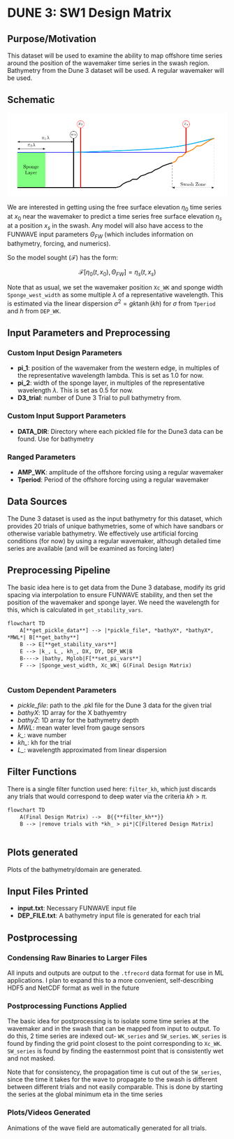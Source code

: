 # DUNE 3: SW1 Design Matrix


## Purpose/Motivation
This dataset will be used to examine the ability to map offshore time series around the position of the wavemaker time series in the swash region. Bathymetry from the Dune 3 dataset will be used. A regular wavemaker will be used.

## Schematic
![Swash diagrmam](./SW1_sup/SWA_diagram.png)

We are interested in getting using the free surface elevation $\eta_0$ time series at $x_0$ near the wavemaker to predict a time series free surface elevation $\eta_s$ at a position $x_s$ in the swash. Any model will also have access to the FUNWAVE input parameters $\Theta_{FW}$ (which includes information on bathymetry, forcing, and numerics). 

So the model sought ($\mathcal{F}$) has the form:

$$\mathcal{F}[\eta_0(t,x_0),\Theta_{FW}] = \eta_s(t,x_s)$$

Note that as usual, we set the wavemaker position `Xc_WK` and sponge width `Sponge_west_width` as some multiple $\lambda$ of a representative wavelength. This is estimated via the linear dispersion $\sigma^2 = gk\tanh(kh)$ for $\sigma$ from `Tperiod` and $h$ from `DEP_WK`.

## Input Parameters and Preprocessing
### Custom Input Design Parameters
- **pi_1**: position of the wavemaker from the western edge, in multiples of the representative wavelength lambda. This is set as 1.0 for now.
- **pi_2**: width of the sponge layer, in multiples of the representative wavelength $\lambda$. This is set as 0.5 for now.
- **D3_trial**: number of Dune 3 Trial to pull bathymetry from.

### Custom Input Support Parameters
- **DATA_DIR**: Directory where each pickled file for the Dune3 data can be found. Use for bathymetry
### Ranged Parameters
- **AMP_WK**: amplitude of the offshore forcing using a regular wavemaker
- **Tperiod**: Period of the offshore forcing using a regular wavemaker


## Data Sources
The Dune 3 dataset is used as the input bathymetry for this dataset, which provides 20 trials of unique bathymetries, some of which have sandbars or otherwise variable bathymetry. We effectively use artificial forcing conditions (for now) by using a regular wavemaker, although detailed time series are available (and will be examined as forcing later)
## Preprocessing Pipeline
The basic idea here is to get data from the Dune 3 database, modify its grid spacing via interpolation to ensure FUNWAVE stability, and then set the position of the wavemaker and sponge layer. We need the wavelength for this, which is calculated in `get_stability_vars`.

```mermaid
flowchart TD
    A[**get_pickle_data**] --> |*pickle_file*, *bathyX*, *bathyX*, *MWL*| B[**get_bathy**]
    B --> E[**get_stability_vars**]
    E --> |k_, L_, kh_, DX, DY, DEP_WK|B
    B----> |bathy, Mglob|F[**set_pi_vars**]
    F --> |Sponge_west_width, Xc_WK| G(Final Design Matrix)
    
```
### Custom Dependent Parameters
- *pickle_file*: path to the .pkl file for the Dune 3 data for the given trial
- *bathyX*: 1D array for the X bathyemtry
- *bathyZ*: 1D array for the bathymetry depth 
- *MWL*: mean water level from gauge sensors
- *k_*: wave number 
- *kh_*: kh for the trial
- *L_*: wavelength approximated from linear dispersion


## Filter Functions
There is a single filter function used here: `filter_kh`, which just discards any trials that would correspond to deep water via the criteria $kh>\pi$.
```mermaid
flowchart TD
    A(Final Design Matrix) -->  B{{**filter_kh**}}
    B --> |remove trials with *kh_ > pi*|C[Filtered Design Matrix]
    
```

## Plots generated
Plots of the bathymetry/domain are generated.

## Input Files Printed
- **input.txt**: Necessary FUNWAVE input file
- **DEP_FILE.txt**: A bathymetry input file is generated for each trial

## Postprocessing
### Condensing Raw Binaries to Larger Files
All inputs and outputs are output to the `.tfrecord` data format for use in ML applications. I plan to expand this to a more convenient, self-describing HDF5 and NetCDF format as well in the future

### Postprocessing Functions Applied
The basic idea for postprocessing is to isolate some time series at the wavemaker and in the swash that can be mapped from input to output. To do this, 2 time series are indexed out- `WK_series` and `SW_series`. `WK_series` is found by finding the grid point closest to the point corresponding to `Xc_WK`. `SW_series` is found by finding the easternmost point that is consistently wet and not masked.

Note that for consistency, the propagation time is cut out of the `SW_series`, since the time it takes for the wave to propagate to the swash is different between different trials and not easily comparable. This is done by starting the series at the global minimum eta in the time series
### Plots/Videos Generated
Animations of the wave field are automatically generated for all trials.